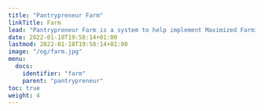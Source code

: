 ```yaml
---
title: "Pantrypreneur Farm"
linkTitle: Farm
lead: "Pantrypreneur Farm is a system to help implement Maximized Farming"
date: 2022-01-18T19:58:14+01:00
lastmod: 2022-01-18T19:58:14+01:00
image: "/og/farm.jpg"
menu:
  docs:
    identifier: "farm"
    parent: "pantrypreneur"
toc: true
weight: 4
---
```



